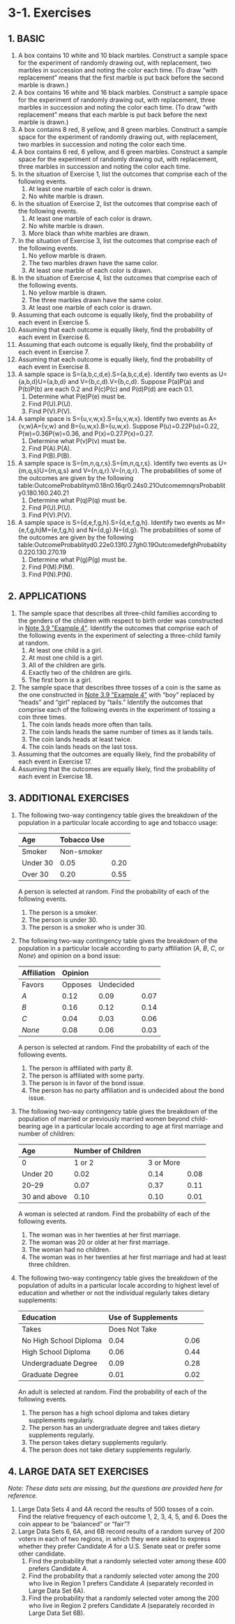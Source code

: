 # 3-1. Exercises

## 1. **BASIC**

1. A box contains 10 white and 10 black marbles. Construct a sample space for the experiment of randomly drawing out, with replacement, two marbles in succession and noting the color each time. \(To draw “with replacement” means that the first marble is put back before the second marble is drawn.\)
2. A box contains 16 white and 16 black marbles. Construct a sample space for the experiment of randomly drawing out, with replacement, three marbles in succession and noting the color each time. \(To draw “with replacement” means that each marble is put back before the next marble is drawn.\)
3. A box contains 8 red, 8 yellow, and 8 green marbles. Construct a sample space for the experiment of randomly drawing out, with replacement, two marbles in succession and noting the color each time.
4. A box contains 6 red, 6 yellow, and 6 green marbles. Construct a sample space for the experiment of randomly drawing out, with replacement, three marbles in succession and noting the color each time.
5. In the situation of Exercise 1, list the outcomes that comprise each of the following events.
   1. At least one marble of each color is drawn.
   2. No white marble is drawn.
6. In the situation of Exercise 2, list the outcomes that comprise each of the following events.
   1. At least one marble of each color is drawn.
   2. No white marble is drawn.
   3. More black than white marbles are drawn.
7. In the situation of Exercise 3, list the outcomes that comprise each of the following events.
   1. No yellow marble is drawn.
   2. The two marbles drawn have the same color.
   3. At least one marble of each color is drawn.
8. In the situation of Exercise 4, list the outcomes that comprise each of the following events.
   1. No yellow marble is drawn.
   2. The three marbles drawn have the same color.
   3. At least one marble of each color is drawn.
9. Assuming that each outcome is equally likely, find the probability of each event in Exercise 5.
10. Assuming that each outcome is equally likely, find the probability of each event in Exercise 6.
11. Assuming that each outcome is equally likely, find the probability of each event in Exercise 7.
12. Assuming that each outcome is equally likely, find the probability of each event in Exercise 8.
13. A sample space is S={a,b,c,d,e}.S={a,b,c,d,e}. Identify two events as U={a,b,d}U={a,b,d} and V={b,c,d}.V={b,c,d}. Suppose P\(a\)P\(a\) and P\(b\)P\(b\) are each 0.2 and P\(c\)P\(c\) and P\(d\)P\(d\) are each 0.1.
    1. Determine what P\(e\)P\(e\) must be.
    2. Find P\(U\).P\(U\).
    3. Find P\(V\).P\(V\).
14. A sample space is S={u,v,w,x}.S={u,v,w,x}. Identify two events as A={v,w}A={v,w} and B={u,w,x}.B={u,w,x}. Suppose P\(u\)=0.22P\(u\)=0.22, P\(w\)=0.36P\(w\)=0.36, and P\(x\)=0.27.P\(x\)=0.27.
    1. Determine what P\(v\)P\(v\) must be.
    2. Find P\(A\).P\(A\).
    3. Find P\(B\).P\(B\).
15. A sample space is S={m,n,q,r,s}.S={m,n,q,r,s}. Identify two events as U={m,q,s}U={m,q,s} and V={n,q,r}.V={n,q,r}. The probabilities of some of the outcomes are given by the following table:OutcomeProbablitym0.18n0.16qr0.24s0.21OutcomemnqrsProbablity0.180.160.240.21
    1. Determine what P\(q\)P\(q\) must be.
    2. Find P\(U\).P\(U\).
    3. Find P\(V\).P\(V\).
16. A sample space is S={d,e,f,g,h}.S={d,e,f,g,h}. Identify two events as M={e,f,g,h}M={e,f,g,h} and N={d,g}.N={d,g}. The probabilities of some of the outcomes are given by the following table:OutcomeProbablityd0.22e0.13f0.27gh0.19OutcomedefghProbablity0.220.130.270.19
    1. Determine what P\(g\)P\(g\) must be.
    2. Find P\(M\).P\(M\).
    3. Find P\(N\).P\(N\).

## **2. APPLICATIONS**

1. The sample space that describes all three-child families according to the genders of the children with respect to birth order was constructed in [Note 3.9 "Example 4"](https://saylordotorg.github.io/text_introductory-statistics/s07-01-sample-spaces-events-and-their.html#fwk-shafer-ch03_s01_s01_n06). Identify the outcomes that comprise each of the following events in the experiment of selecting a three-child family at random.
   1. At least one child is a girl.
   2. At most one child is a girl.
   3. All of the children are girls.
   4. Exactly two of the children are girls.
   5. The first born is a girl.
2. The sample space that describes three tosses of a coin is the same as the one constructed in [Note 3.9 "Example 4"](https://saylordotorg.github.io/text_introductory-statistics/s07-01-sample-spaces-events-and-their.html#fwk-shafer-ch03_s01_s01_n06) with “boy” replaced by “heads” and “girl” replaced by “tails.” Identify the outcomes that comprise each of the following events in the experiment of tossing a coin three times.
   1. The coin lands heads more often than tails.
   2. The coin lands heads the same number of times as it lands tails.
   3. The coin lands heads at least twice.
   4. The coin lands heads on the last toss.
3. Assuming that the outcomes are equally likely, find the probability of each event in Exercise 17.
4. Assuming that the outcomes are equally likely, find the probability of each event in Exercise 18.

## **3. ADDITIONAL EXERCISES**

1. The following two-way contingency table gives the breakdown of the population in a particular locale according to age and tobacco usage:

   | Age | Tobacco Use |  |
   | :--- | :--- | :--- |
   | Smoker | Non-smoker |  |
   | Under 30 | 0.05 | 0.20 |
   | Over 30 | 0.20 | 0.55 |

   A person is selected at random. Find the probability of each of the following events.

   1. The person is a smoker.
   2. The person is under 30.
   3. The person is a smoker who is under 30.

2. The following two-way contingency table gives the breakdown of the population in a particular locale according to party affiliation \(_A_, _B_, _C_, or _None_\) and opinion on a bond issue:

   | Affiliation | Opinion |  |  |
   | :--- | :--- | :--- | :--- |
   | Favors | Opposes | Undecided |  |
   | _A_ | 0.12 | 0.09 | 0.07 |
   | _B_ | 0.16 | 0.12 | 0.14 |
   | _C_ | 0.04 | 0.03 | 0.06 |
   | _None_ | 0.08 | 0.06 | 0.03 |

   A person is selected at random. Find the probability of each of the following events.

   1. The person is affiliated with party _B_.
   2. The person is affiliated with some party.
   3. The person is in favor of the bond issue.
   4. The person has no party affiliation and is undecided about the bond issue.

3. The following two-way contingency table gives the breakdown of the population of married or previously married women beyond child-bearing age in a particular locale according to age at first marriage and number of children:

   | Age | Number of Children |  |  |
   | :--- | :--- | :--- | :--- |
   | 0 | 1 or 2 | 3 or More |  |
   | Under 20 | 0.02 | 0.14 | 0.08 |
   | 20–29 | 0.07 | 0.37 | 0.11 |
   | 30 and above | 0.10 | 0.10 | 0.01 |

   A woman is selected at random. Find the probability of each of the following events.

   1. The woman was in her twenties at her first marriage.
   2. The woman was 20 or older at her first marriage.
   3. The woman had no children.
   4. The woman was in her twenties at her first marriage and had at least three children.

4. The following two-way contingency table gives the breakdown of the population of adults in a particular locale according to highest level of education and whether or not the individual regularly takes dietary supplements:

   | Education | Use of Supplements |  |
   | :--- | :--- | :--- |
   | Takes | Does Not Take |  |
   | No High School Diploma | 0.04 | 0.06 |
   | High School Diploma | 0.06 | 0.44 |
   | Undergraduate Degree | 0.09 | 0.28 |
   | Graduate Degree | 0.01 | 0.02 |

   An adult is selected at random. Find the probability of each of the following events.

   1. The person has a high school diploma and takes dietary supplements regularly.
   2. The person has an undergraduate degree and takes dietary supplements regularly.
   3. The person takes dietary supplements regularly.
   4. The person does not take dietary supplements regularly.

## **4. LARGE DATA SET EXERCISES**

_Note: These data sets are missing, but the questions are provided here for reference._

1. Large Data Sets 4 and 4A record the results of 500 tosses of a coin. Find the relative frequency of each outcome 1, 2, 3, 4, 5, and 6. Does the coin appear to be “balanced” or “fair”?
2. Large Data Sets 6, 6A, and 6B record results of a random survey of 200 voters in each of two regions, in which they were asked to express whether they prefer Candidate _A_ for a U.S. Senate seat or prefer some other candidate.
   1. Find the probability that a randomly selected voter among these 400 prefers Candidate _A_.
   2. Find the probability that a randomly selected voter among the 200 who live in Region 1 prefers Candidate _A_ \(separately recorded in Large Data Set 6A\).
   3. Find the probability that a randomly selected voter among the 200 who live in Region 2 prefers Candidate _A_ \(separately recorded in Large Data Set 6B\).

#### 

